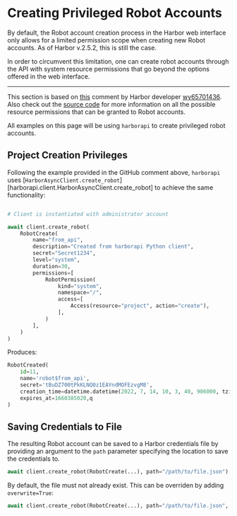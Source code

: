 # Creating Privileged Robot Accounts

By default, the Robot account creation process in the Harbor web interface only allows for a limited permission scope when creating new Robot accounts. As of Harbor v.2.5.2, this is still the case.

In order to circumvent this limitation, one can create robot accounts through the API with system resource permissions that go beyond the options offered in the web interface.

----

This section is based on [this](https://github.com/goharbor/harbor/issues/14145#issuecomment-781006533) comment by Harbor developer [wy65701436](https://github.com/wy65701436). Also check out the [source code](https://github.com/goharbor/harbor/blob/main/src/common/rbac/const.go) for more information on all the possible resource permissions that can be granted to Robot accounts.

All examples on this page will be using `harborapi` to create privileged robot accounts.

## Project Creation Privileges


Following the example provided in the GitHub comment above, `harborapi` uses [`HarborAsyncClient.create_robot`][harborapi.client.HarborAsyncClient.create_robot] to achieve the same functionality:

```py

# Client is instantiated with administrator account

await client.create_robot(
    RobotCreate(
        name="from_api",
        description="Created from harborapi Python client",
        secret="Secret1234",
        level="system",
        duration=30,
        permissions=[
            RobotPermission(
                kind="system",
                namespace="/",
                access=[
                    Access(resource="project", action="create"),
                ],
            )
        ],
    )
)
```

Produces:

```py
RobotCreated(
    id=11,
    name='robot$from_api',
    secret='tBuDZ700tPkKLNQ0z1EAYndMOFEzvgM8',
    creation_time=datetime.datetime(2022, 7, 14, 10, 3, 40, 906000, tzinfo=datetime.timezone.utc),
    expires_at=1660385020,q
)
```

## Saving Credentials to File

The resulting Robot account can be saved to a Harbor credentials file by providing an argument to the `path` parameter specifying the location to save the credentials to.

```py
await client.create_robot(RobotCreate(...), path="/path/to/file.json")
```

By default, the file must not already exist. This can be overriden by adding `overwrite=True`:

```py
await client.create_robot(RobotCreate(...), path="/path/to/file.json", overwrite=True)
```

